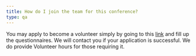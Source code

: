 ```yaml
---
title: How do I join the team for this conference?
type: qa
---
```

You may apply to become a volunteer simply by going to this [link](https://docs.google.com/forms/d/e/1FAIpQLScKXbi9TKxqMzqwLpgA6vUeCGvO_N6U4dT0elFAxdWx3rvhwA/viewform) and fill up the questionnaires. We will contact you if your application is successful. We do provide Volunteer hours for those requiring it.
